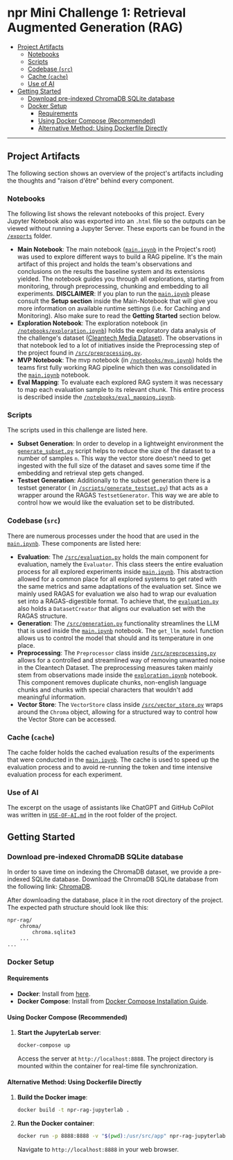 # npr Mini Challenge 1: Retrieval Augmented Generation (RAG)

<!-- TOC -->

* [Project Artifacts](#project-artifacts)
    * [Notebooks](#notebooks)
    * [Scripts](#scripts)
    * [Codebase (`src`)](#codebase-src)
    * [Cache (`cache`)](#cache-cache)
    * [Use of AI](#use-of-ai)
* [Getting Started](#getting-started)
    * [Download pre-indexed ChromaDB SQLite database](#download-pre-indexed-chromadb-sqlite-database)
    * [Docker Setup](#docker-setup)
        * [Requirements](#requirements)
        * [Using Docker Compose (Recommended)](#using-docker-compose-recommended)
        * [Alternative Method: Using Dockerfile Directly](#alternative-method-using-dockerfile-directly)

<!-- TOC -->

---

## Project Artifacts

The following section shows an overview of the project's artifacts including the thoughts and "raison d'être" behind
every component.

### Notebooks

The following list shows the relevant notebooks of this project. Every Jupyter Notebook also was exported into
an `.html` file so the outputs can be viewed without running a Jupyter Server. These exports can be found in
the [`/exports`](/exports/) folder.

- **Main Notebook**: The main notebook ([`main.ipynb`](main.ipynb) in the Project's root) was used to explore different
  ways to build a RAG pipeline. It's the main artifact of this project and holds the team's observations and conclusions
  on the results the baseline system and its extensions yielded. The notebook guides you through all explorations,
  starting from monitoring, through preprocessing, chunking and embedding to all experiments. **DISCLAIMER**: If you
  plan to run the [`main.ipynb`](main.ipynb) please consult the **Setup section** inside the Main-Notebook that will
  give you more information on available runtime settings (i.e. for Caching and Monitoring). Also make sure to read the
  **Getting Started** section below.
- **Exploration Notebook**: The exploration notebook (in [`/notebooks/exploration.ipynb`](/notebooks/exploration.ipynb))
  holds the exploratory data analysis of the challenge's
  dataset ([Cleantech Media Dataset](https://www.kaggle.com/datasets/jannalipenkova/cleantech-media-dataset)). The
  observations in that notebook led to a lot of initiatives inside the Preprocessing step of the project found
  in [`/src/preprocessing.py`](/src/preprocessing.py).
- **MVP Notebook**: The mvp notebook (in [`/notebooks/mvp.ipynb`](/notebooks/mvp.ipynb)) holds the teams first fully
  working RAG pipeline which then was consolidated in the [`main.ipynb`](main.ipynb) notebook.
- **Eval Mapping**: To evaluate each explored RAG system it was necessary to map each evaluation sample to its relevant
  chunk. This entire process is described inside the [`/notebooks/eval_mapping.ipynb`](/notebooks/eval_mapping.ipynb).

### Scripts

The scripts used in this challenge are listed here.

- **Subset Generation**: In order to develop in a lightweight environment
  the [`generate_subset.py`](/scripts/generate_subset.py) script helps to reduce the size of the dataset to a number of
  samples `n`. This way the vector store doesn't need to get ingested with the full size of the dataset and saves some
  time if the embedding and retrieval step gets changed.
- **Testset Generation**: Additionally to the subset generation there is a testset generator (
  in [`/scripts/generate_testset.py`](/scripts/generate_testset.py)) that acts as a wrapper around the
  RAGAS `TestsetGenerator`. This way we are able to control how we would like the evaluation set to be distributed.

### Codebase (`src`)

There are numerous processes under the hood that are used in the [`main.ipynb`](main.ipynb). These components are listed
here:

- **Evaluation**: The [`/src/evaluation.py`](/src/evaluation.py) holds the main component for evaluation, namely
  the `Evaluator`. This class steers the entire evaluation process for all explored experiments
  inside [`main.ipynb`](main.ipynb). This abstraction allowed for a common place for all explored systems to get rated
  with the same metrics and same adaptations of the evaluation set. Since we mainly used RAGAS for evaluation we also
  had to wrap our evaluation set into a RAGAS-digestible format. To achieve that,
  the [`evaluation.py`](/src/evaluation.py) also holds a `DatasetCreator` that aligns our evaluation set with the RAGAS
  structure.
- **Generation**: The [`/src/generation.py`](/src/generation.py) functionality streamlines the LLM that is used inside
  the [`main.ipynb`](main.ipynb) notebook. The `get_llm_model` function allows us to control the model that should and
  its temperature in one place.
- **Preprocessing**: The `Preprocessor` class inside [`/src/preprocessing.py`](/src/preprocessing.py) allows for a
  controlled and streamlined way of removing unwanted noise in the Cleantech Dataset. The preprocessing measures taken
  mainly stem from observations made inside the [`exploration.ipynb`](/notebooks/exploration.ipynb) notebook. This
  component removes duplicate chunks, non-english language chunks and chunks with special characters that wouldn't add
  meaningful information.
- **Vector Store**: The `VectorStore` class inside [`/src/vector_store.py`](/src/vector_store.py) wraps around
  the `Chroma` object, allowing for a structured way to control how the Vector Store can be accessed.

### Cache (`cache`)

The cache folder holds the cached evaluation results of the experiments that were conducted in the
[`main.ipynb`](main.ipynb). The cache is used to speed up the evaluation process and to avoid re-running the token and
time intensive evaluation process for each experiment.

### Use of AI

The excerpt on the usage of assistants like ChatGPT and GitHub CoPilot was written in [`USE-OF-AI.md`](USE-OF-AI.md) in
the root folder of the project.

## Getting Started

### Download pre-indexed ChromaDB SQLite database

In order to save time on indexing the ChromaDB dataset, we provide a pre-indexed SQLite database. Download the ChromaDB
SQLite database from the following
link: [ChromaDB](https://fhnw365-my.sharepoint.com/:f:/g/personal/noah_leuenberger_students_fhnw_ch/EhYOpVb2VzRMpr6nHtanNrgBychAJzcV7HsjMHfaYAbMGQ?e=V2nYRz).

After downloading the database, place it in the root directory of the project. The expected path structure should look
like this:

```
npr-rag/
    chroma/
        chroma.sqlite3
    ...
...
```

### Docker Setup

#### Requirements

- **Docker**: Install from [here](https://www.docker.com/products/docker-desktop/).
- **Docker Compose**: Install from [Docker Compose Installation Guide](https://docs.docker.com/compose/install/).

#### Using Docker Compose (Recommended)

1. **Start the JupyterLab server**:
    ```bash
    docker-compose up
    ```
   Access the server at `http://localhost:8888`. The project directory is mounted within the container for real-time
   file synchronization.

#### Alternative Method: Using Dockerfile Directly

1. **Build the Docker image**:
    ```bash
    docker build -t npr-rag-jupyterlab .
    ```

2. **Run the Docker container**:
    ```bash
    docker run -p 8888:8888 -v "$(pwd):/usr/src/app" npr-rag-jupyterlab
    ```
   Navigate to `http://localhost:8888` in your web browser.
